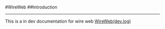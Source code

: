 #WireWeb
##Introduction
****
This is a in dev documentation for wire web
[WireWeb(dev.log)](../master/dev.log)
